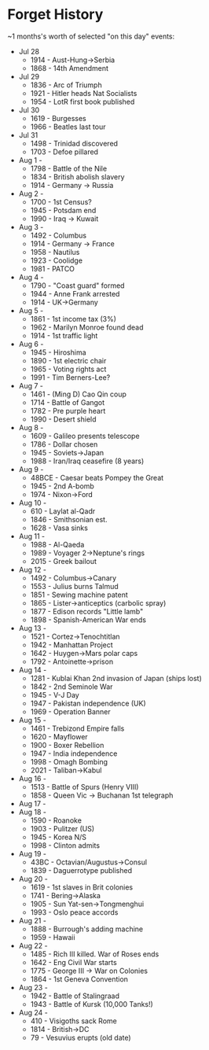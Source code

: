 # Forget History 

~1 months's worth of selected "on this day" events: 

* Jul 28
  - 1914 - Aust-Hung->Serbia
  - 1868 - 14th Amendment
* Jul 29
  - 1836 - Arc of Triumph
  - 1921 - Hitler heads Nat Socialists
  - 1954 - LotR first book published
* Jul 30
  - 1619 - Burgesses
  - 1966 - Beatles last tour
* Jul 31
  - 1498 - Trinidad discovered
  - 1703 - Defoe pillared
* Aug 1  - 
  - 1798 - Battle of the Nile
  - 1834 - British abolish slavery
  - 1914 - Germany -> Russia
* Aug 2  - 
  - 1700 - 1st Census?
  - 1945 - Potsdam end
  - 1990 - Iraq -> Kuwait
* Aug 3  - 
  - 1492 - Columbus
  - 1914 - Germany -> France
  - 1958 - Nautilus 
  - 1923 - Coolidge 
  - 1981 - PATCO
* Aug 4  - 
  - 1790 - "Coast guard" formed
  - 1944 - Anne Frank arrested
  - 1914 - UK->Germany
* Aug 5  - 
  - 1861 - 1st income tax (3%)
  - 1962 - Marilyn Monroe found dead
  - 1914 - 1st traffic light
* Aug 6  - 
  - 1945 - Hiroshima
  - 1890 - 1st electric chair
  - 1965 - Voting rights act
  - 1991 - Tim Berners-Lee?
* Aug 7   - 
  - 1461 - (Ming D) Cao Qin coup
  - 1714 - Battle of Gangot
  - 1782 - Pre purple heart
  - 1990 - Desert shield
* Aug 8  - 
  - 1609 - Galileo presents telescope
  - 1786 - Dollar chosen
  - 1945 - Soviets->Japan 
  - 1988 - Iran/Iraq ceasefire (8 years)
* Aug 9  -
  - 48BCE - Caesar beats Pompey the Great
  - 1945 - 2nd A-bomb
  - 1974 - Nixon->Ford
* Aug 10 -
  - 610 - Laylat al-Qadr
  - 1846 - Smithsonian est.
  - 1628 - Vasa sinks
* Aug 11 -
  - 1988 - Al-Qaeda 
  - 1989 - Voyager 2->Neptune's rings
  - 2015 - Greek bailout 
* Aug 12 -
  - 1492 - Columbus->Canary
  - 1553 - Julius burns Talmud
  - 1851 - Sewing machine patent
  - 1865 - Lister->anticeptics (carbolic spray)
  - 1877 - Edison records "Little lamb"  
  - 1898 - Spanish-American War ends
* Aug 13 -
  - 1521 - Cortez->Tenochtitlan
  - 1942 - Manhattan Project
  - 1642 - Huygen->Mars polar caps
  - 1792 - Antoinette->prison
* Aug 14 -
  - 1281 - Kublai Khan 2nd invasion of Japan (ships lost)
  - 1842 - 2nd Seminole War
  - 1945 - V-J Day
  - 1947 - Pakistan independence (UK) 
  - 1969 - Operation Banner
* Aug 15 -
  - 1461 - Trebizond Empire falls
  - 1620 - Mayflower
  - 1900 - Boxer Rebellion
  - 1947 - India independence
  - 1998 - Omagh Bombing
  - 2021 - Taliban->Kabul
* Aug 16 -
  - 1513 - Battle of Spurs (Henry VIII)
  - 1858 - Queen Vic -> Buchanan 1st telegraph
* Aug 17 -
* Aug 18 -
  - 1590 - Roanoke
  - 1903 - Pulitzer (US)
  - 1945 - Korea N/S
  - 1998 - Clinton admits
* Aug 19 -
  - 43BC - Octavian/Augustus->Consul
  - 1839 - Daguerrotype published
* Aug 20 -
  - 1619 - 1st slaves in Brit colonies
  - 1741 - Bering->Alaska
  - 1905 - Sun Yat-sen->Tongmenghui
  - 1993 - Oslo peace accords
* Aug 21 -
  - 1888 - Burrough's adding machine
  - 1959 - Hawaii
* Aug 22 -
  - 1485 - Rich III killed.  War of Roses ends
  - 1642 - Eng Civil War starts
  - 1775 - George III -> War on Colonies 
  - 1864 - 1st Geneva Convention
* Aug 23 -
  - 1942 - Battle of Stalingraad
  - 1943 - Battle of Kursk (10,000 Tanks!)
* Aug 24 -
  - 410 - Visigoths sack Rome
  - 1814 - British->DC
  - 79 - Vesuvius erupts (old date)

